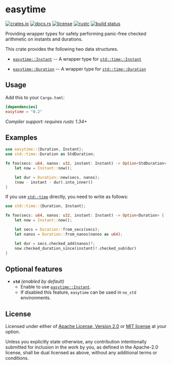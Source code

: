 # easytime

[![crates.io](https://img.shields.io/crates/v/easytime?style=flat-square&logo=rust)](https://crates.io/crates/easytime)
[![docs.rs](https://img.shields.io/badge/docs.rs-easytime-blue?style=flat-square&logo=docs.rs)](https://docs.rs/easytime)
[![license](https://img.shields.io/badge/license-Apache--2.0_OR_MIT-blue?style=flat-square)](#license)
[![rustc](https://img.shields.io/badge/rustc-1.34+-blue?style=flat-square&logo=rust)](https://www.rust-lang.org)
[![build status](https://img.shields.io/github/workflow/status/taiki-e/easytime/CI/main?style=flat-square&logo=github)](https://github.com/taiki-e/easytime/actions)

Providing wrapper types for safely performing panic-free checked arithmetic
on instants and durations.

This crate provides the following two data structures.

- [`easytime::Instant`] -- A wrapper type for [`std::time::Instant`]

- [`easytime::Duration`] -- A wrapper type for [`std::time::Duration`]

## Usage

Add this to your `Cargo.toml`:

```toml
[dependencies]
easytime = "0.2"
```

*Compiler support: requires rustc 1.34+*

## Examples

```rust
use easytime::{Duration, Instant};
use std::time::Duration as StdDuration;

fn foo(secs: u64, nanos: u32, instant: Instant) -> Option<StdDuration> {
    let now = Instant::now();

    let dur = Duration::new(secs, nanos);
    (now - instant - dur).into_inner()
}
```

If you use [`std::time`] directly, you need to write as follows:

```rust
use std::time::{Duration, Instant};

fn foo(secs: u64, nanos: u32, instant: Instant) -> Option<Duration> {
    let now = Instant::now();

    let secs = Duration::from_secs(secs);
    let nanos = Duration::from_nanos(nanos as u64);

    let dur = secs.checked_add(nanos)?;
    now.checked_duration_since(instant)?.checked_sub(dur)
}
```

## Optional features

- **`std`** *(enabled by default)*
  - Enable to use [`easytime::Instant`].
  - If disabled this feature, `easytime` can be used in `no_std` environments.

[`easytime::Instant`]: https://docs.rs/easytime/0.2/easytime/struct.Instant.html
[`easytime::Duration`]: https://docs.rs/easytime/0.2/easytime/struct.Duration.html
[`std::time`]: https://doc.rust-lang.org/std/time/index.html
[`std::time::Instant`]: https://doc.rust-lang.org/std/time/struct.Instant.html
[`std::time::Duration`]: https://doc.rust-lang.org/std/time/struct.Duration.html

## License

Licensed under either of [Apache License, Version 2.0](LICENSE-APACHE) or
[MIT license](LICENSE-MIT) at your option.

Unless you explicitly state otherwise, any contribution intentionally submitted
for inclusion in the work by you, as defined in the Apache-2.0 license, shall
be dual licensed as above, without any additional terms or conditions.
